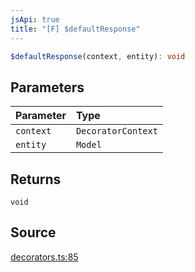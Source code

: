 ```yaml
---
jsApi: true
title: "[F] $defaultResponse"
---
```


```ts
$defaultResponse(context, entity): void
```

## Parameters

| Parameter | Type               |
| :-------- | :----------------- |
| `context` | `DecoratorContext` |
| `entity`  | `Model`            |

## Returns

`void`

## Source

[decorators.ts:85](https://github.com/markcowl/cadl/blob/1a6d2b70/packages/openapi/src/decorators.ts#L85)
